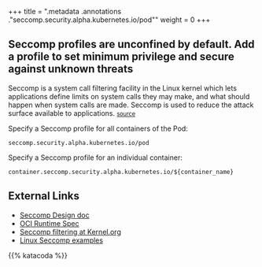+++
title = ".metadata .annotations .\"seccomp.security.alpha.kubernetes.io/pod\""
weight = 0
+++

## Seccomp profiles are unconfined by default. Add a profile to set minimum privilege and secure against unknown threats

Seccomp is a system call filtering facility in the Linux kernel which lets applications define limits on system calls they may make, and what should happen when system calls are made. Seccomp is used to reduce the attack surface available to applications.
<small>[source](https://github.com/kubernetes/kubernetes/blob/release-1.4/docs/design/seccomp.md)</small>

Specify a Seccomp profile for all containers of the Pod:

```
seccomp.security.alpha.kubernetes.io/pod
```

Specify a Seccomp profile for an individual container:

```
container.seccomp.security.alpha.kubernetes.io/${container_name}
```

## External Links
- [Seccomp Design doc](https://github.com/kubernetes/kubernetes/blob/release-1.4/docs/design/seccomp.md)
- [OCI Runtime Spec](https://github.com/opencontainers/runtime-spec/blob/master/config-linux.md#seccomp)
- [Seccomp filtering at Kernel.org](https://www.kernel.org/doc/Documentation/prctl/seccomp_filter.txt)
- [Linux Seccomp examples](https://github.com/torvalds/linux/tree/master/samples/seccomp)


{{% katacoda %}}
